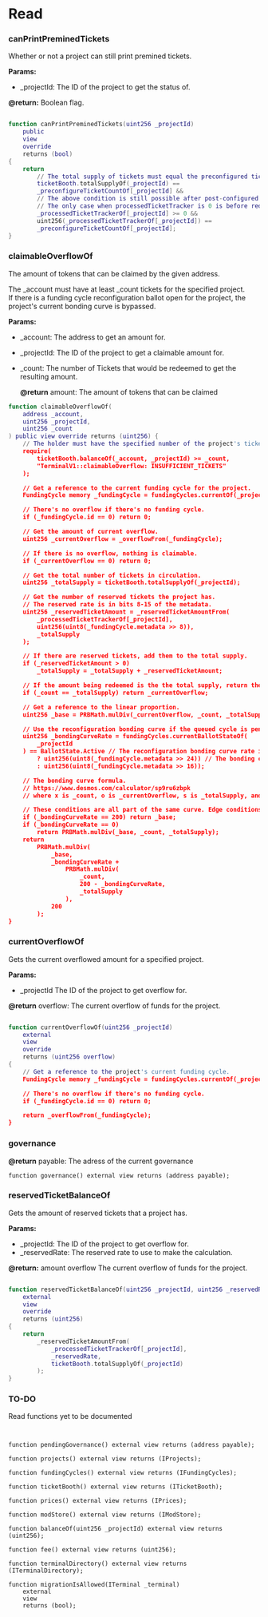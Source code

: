 # Read

### canPrintPreminedTickets

Whether or not a project can still print premined tickets.

**Params:**

*  \_projectId: The ID of the project to get the status of.

**@return:** Boolean flag.

```lua

function canPrintPreminedTickets(uint256 _projectId)
    public
    view
    override
    returns (bool)
{
    return
        // The total supply of tickets must equal the preconfigured ticket count.
        ticketBooth.totalSupplyOf(_projectId) ==
        _preconfigureTicketCountOf[_projectId] &&
        // The above condition is still possible after post-configured tickets have been printed due to ticket redeeming.
        // The only case when processedTicketTracker is 0 is before redeeming and printing reserved tickets.
        _processedTicketTrackerOf[_projectId] >= 0 &&
        uint256(_processedTicketTrackerOf[_projectId]) ==
        _preconfigureTicketCountOf[_projectId];
}
```



### claimableOverflowOf

The amount of tokens that can be claimed by the given address.

The \_account must have at least \_count tickets for the specified project.   
If there is a funding cycle reconfiguration ballot open for the project, the project's current bonding curve        is bypassed.

**Params:**

*  \_account: The address to get an amount for.  
* \_projectId: The ID of the project to get a claimable amount for.  
* \_count: The number of Tickets that would be redeemed to get the resulting amount.

  **@return** amount: The amount of tokens that can be claimed

```lua
function claimableOverflowOf(
    address _account,
    uint256 _projectId,
    uint256 _count
) public view override returns (uint256) {
    // The holder must have the specified number of the project's tickets.
    require(
        ticketBooth.balanceOf(_account, _projectId) >= _count,
        "TerminalV1::claimableOverflow: INSUFFICIENT_TICKETS"
    );

    // Get a reference to the current funding cycle for the project.
    FundingCycle memory _fundingCycle = fundingCycles.currentOf(_projectId);

    // There's no overflow if there's no funding cycle.
    if (_fundingCycle.id == 0) return 0;

    // Get the amount of current overflow.
    uint256 _currentOverflow = _overflowFrom(_fundingCycle);

    // If there is no overflow, nothing is claimable.
    if (_currentOverflow == 0) return 0;

    // Get the total number of tickets in circulation.
    uint256 _totalSupply = ticketBooth.totalSupplyOf(_projectId);

    // Get the number of reserved tickets the project has.
    // The reserved rate is in bits 8-15 of the metadata.
    uint256 _reservedTicketAmount = _reservedTicketAmountFrom(
        _processedTicketTrackerOf[_projectId],
        uint256(uint8(_fundingCycle.metadata >> 8)),
        _totalSupply
    );

    // If there are reserved tickets, add them to the total supply.
    if (_reservedTicketAmount > 0)
        _totalSupply = _totalSupply + _reservedTicketAmount;

    // If the amount being redeemed is the the total supply, return the rest of the overflow.
    if (_count == _totalSupply) return _currentOverflow;

    // Get a reference to the linear proportion.
    uint256 _base = PRBMath.mulDiv(_currentOverflow, _count, _totalSupply);

    // Use the reconfiguration bonding curve if the queued cycle is pending approval according to the previous funding cycle's ballot.
    uint256 _bondingCurveRate = fundingCycles.currentBallotStateOf(
        _projectId
    ) == BallotState.Active // The reconfiguration bonding curve rate is stored in bytes 24-31 of the metadata property.
        ? uint256(uint8(_fundingCycle.metadata >> 24)) // The bonding curve rate is stored in bytes 16-23 of the data property after.
        : uint256(uint8(_fundingCycle.metadata >> 16));

    // The bonding curve formula.
    // https://www.desmos.com/calculator/sp9ru6zbpk
    // where x is _count, o is _currentOverflow, s is _totalSupply, and r is _bondingCurveRate.

    // These conditions are all part of the same curve. Edge conditions are separated because fewer operation are necessary.
    if (_bondingCurveRate == 200) return _base;
    if (_bondingCurveRate == 0)
        return PRBMath.mulDiv(_base, _count, _totalSupply);
    return
        PRBMath.mulDiv(
            _base,
            _bondingCurveRate +
                PRBMath.mulDiv(
                    _count,
                    200 - _bondingCurveRate,
                    _totalSupply
                ),
            200
        );
}

```

### currentOverflowOf

Gets the current overflowed amount for a specified project.   

**Params:**

*  \_projectId The ID of the project to get overflow for.  

**@return** overflow: The current overflow of funds for the project.

```lua

function currentOverflowOf(uint256 _projectId)
    external
    view
    override
    returns (uint256 overflow)
{
    // Get a reference to the project's current funding cycle.
    FundingCycle memory _fundingCycle = fundingCycles.currentOf(_projectId);

    // There's no overflow if there's no funding cycle.
    if (_fundingCycle.id == 0) return 0;

    return _overflowFrom(_fundingCycle);
}
```

### governance

**@return** payable: The adress of the current governance

```text
function governance() external view returns (address payable);
```

### reservedTicketBalanceOf

Gets the amount of reserved tickets that a project has.

  **Params:**

* \_projectId: The ID of the project to get overflow for.
* \_reservedRate: The reserved rate to use to make the calculation.  

**@return:** amount overflow The current overflow of funds for the project.

```lua

function reservedTicketBalanceOf(uint256 _projectId, uint256 _reservedRate)
    external
    view
    override
    returns (uint256)
{
    return
        _reservedTicketAmountFrom(
            _processedTicketTrackerOf[_projectId],
            _reservedRate,
            ticketBooth.totalSupplyOf(_projectId)
        );
}
```

### 

### TO-DO

Read functions yet to be documented

```text


function pendingGovernance() external view returns (address payable);

function projects() external view returns (IProjects);

function fundingCycles() external view returns (IFundingCycles);

function ticketBooth() external view returns (ITicketBooth);

function prices() external view returns (IPrices);

function modStore() external view returns (IModStore);

function balanceOf(uint256 _projectId) external view returns (uint256);

function fee() external view returns (uint256);

function terminalDirectory() external view returns (ITerminalDirectory);

function migrationIsAllowed(ITerminal _terminal)
    external
    view
    returns (bool);
```

